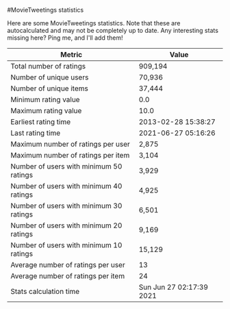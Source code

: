#MovieTweetings statistics

Here are some MovieTweetings statistics. Note that these are autocalculated and may not be completely up to date. Any interesting stats missing here? Ping me, and I'll add them!

Metric | Value
--- | ---
Total number of ratings                 | 909,194
Number of unique users                  | 70,936
Number of unique items                  | 37,444
Minimum rating value                    | 0.0
Maximum rating value                    | 10.0
Earliest rating time                    | 2013-02-28 15:38:27
Last rating time                        | 2021-06-27 05:16:26
Maximum number of ratings per user      | 2,875
Maximum number of ratings per item      | 3,104
Number of users with minimum 50 ratings | 3,929
Number of users with minimum 40 ratings | 4,925
Number of users with minimum 30 ratings | 6,501
Number of users with minimum 20 ratings | 9,169
Number of users with minimum 10 ratings | 15,129
Average number of ratings per user      | 13
Average number of ratings per item      | 24
Stats calculation time                  | Sun Jun 27 02:17:39 2021

